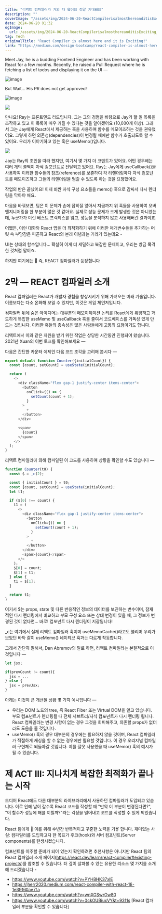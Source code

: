 ```yaml
---
title: "리액트 컴파일러가 거의 다 왔어요 정말 기대돼요"
description: ""
coverImage: "/assets/img/2024-06-20-ReactCompilerisalmosthereanditisExciting_0.png"
date: 2024-06-20 01:32
ogImage: 
  url: /assets/img/2024-06-20-ReactCompilerisalmosthereanditisExciting_0.png
tag: Tech
originalTitle: "React Compiler is almost here and it is Exciting!"
link: "https://medium.com/design-bootcamp/react-compiler-is-almost-here-and-it-is-exciting-758ec51d45af"
---
```



Meet Jay, he is a budding Frontend Engineer and has been working with React for a few months. Recently, he raised a Pull Request where he is fetching a list of todos and displaying it on the UI —

![image](/assets/img/2024-06-20-ReactCompilerisalmosthereanditisExciting_0.png)

But Wait… His PR does not get approved!

![image](/assets/img/2024-06-20-ReactCompilerisalmosthereanditisExciting_1.png)

<div class="content-ad"></div>

<img src="/assets/img/2024-06-20-ReactCompilerisalmosthereanditisExciting_2.png" />

만나요! Ray는 프론트엔드 리드입니다. 그는 그의 경험을 바탕으로 Jay가 할 일 목록을 조작하고 있고 이 목록이 매우 커질 수 있다는 것을 알아챘어요 (10,000개 이상). 그래서 그는 Jay에게 React에서 제공하는 훅을 사용하여 함수를 메모이즈하는 것을 권유했어요. 그렇게 하면 의존성(dependencies)이 변경될 때에만 함수가 호출되도록 할 수 있어요. 우리가 이야기하고 있는 훅은 useMemo()입니다.

<img src="/assets/img/2024-06-20-ReactCompilerisalmosthereanditisExciting_3.png" />

Jay는 Ray의 조언을 따라 했지만, 여기서 몇 가지 더 코멘트가 있어요. 어떤 경우에는 여러 개의 콜백이 자식 컴포넌트로 전달되고 있어요. Ray는 Jay에게 useCallback()을 사용하여 이러한 함수들의 참조(reference)를 보존하여 각 리렌더링마다 자식 컴포넌트를 메모이즈하고 그들의 리렌더링을 멈출 수 있도록 하는 것을 요청했어요.

<div class="content-ad"></div>

작업의 반은 끝났어요! 이제 비싼 자식 구성 요소들을 memo() 훅으로 감싸서 다시 렌더링을 막아야 해요.

마음을 바꿔보면, 팀은 이 문제가 손에 잡히질 않아서 지금까지 위 훅들을 사용하여 오버엔지니어링을 한 부분이 많은 것 같아요. 실제로 성능 문제가 크게 발생한 것은 아니었는데, 누군가가 이런 베스트 프랙티스를 읽고, 성능을 분석하지 않고 사용해버린 결과이죠.

어쨌든, 이런 대화와 React 앱을 더 최적화하기 위해 이러한 매개변수들을 추가하는 머릿 속 부담감은 피곤하고 React의 본래 이념과는 거리가 있는데요 -

UI는 상태의 함수입니다... 확실히 이게 더 세밀하고 복잡한 문제이고, 우리는 방금 목격한 것처럼 말이죠.

<div class="content-ad"></div>

하지만 여기에는 🚀 즉, REACT 컴파일러가 등장합니다

# 2막 — REACT 컴파일러 소개

React 컴파일러는 React가 개발자 경험을 향상시키기 위해 가져오는 미래 기술입니다. 이름보다는 다소 온화해 보일 수 있지만, 이것은 게임 체인저입니다.

컴파일러 뒤에 숨은 아이디어는 대부분의 메모이제이션 논리를 React에게 위임하고 과도하게 복잡한 useMemo 및 useCallback 훅을 줄여서 코드베이스를 가독성 있게 만드는 것입니다. 이러한 훅들의 종속성은 많은 사람들에게 고통의 요점이기도 합니다.

<div class="content-ad"></div>

리액트에서 이와 같은 지원을 받기 위한 작업은 상당한 시간동안 진행되어 왔습니다. 2021년 Xuan의 이번 토크를 확인해보세요 —

다음은 간단한 카운터 예제인 다음 코드 조각을 고려해 봅시다 —

```js
export default function Counter({initialCount}) {
  const [count, setCount] = useState(initialCount);

  return (
    <>
      <div className="flex gap-1 justify-center items-center">
        <button
          onClick={() => {
            setCount(count + 1);
          }
        >
          +
        </button>
      </div>

      <span>
        {count}
      </span>
    </>
  );
}
```

리액트 컴파일러에 의해 컴파일된 이 코드를 사용하여 상황을 확인할 수도 있습니다 —

<div class="content-ad"></div>

```js
function Counter(t0) {
  const $ = _c(2);

  const { initialCount } = t0;
  const [count, setCount] = useState(initialCount);
  let t1;

  if ($[0] !== count) {
    t1 = (
      <>
        <div className="flex gap-1 justify-center items-center">
          <button
            onClick={() => {
              setCount(count + 1);
            }
          >
            +
          </button>
        </div>
        <span>{count}</span>
      </>
    );
    $[0] = count;
    $[1] = t1;
  } else {
    t1 = $[1];
  }

  return t1;
}
```

여기서 $는 props, state 및 다른 반응적인 정보의 데이터를 보관하는 변수이며, 잠재적인 다시 렌더링에서 비교하고 부모 구성 요소 또는 상태 변경이 있을 때, 그 정보가 변경된 것이 없다면... 바로! 컴포넌트 다시 렌더링이 저장됩니다!

_c는 여기에서 실제 리액트 컴파일러 훅이며 useMemoCache()라고도 불리며 우리가 보았던 바와 같이 useMemo() 네이티브 훅과는 다르게 작동합니다.

그래서 간단히 말해서, Dan Abramov의 말로 하면, 리액트 컴파일러는 본질적으로 이것입니다 —


<div class="content-ad"></div>

```js
let jsx;

if(prevCount != count){
  jsx = ...
} else {
  jsx = prevJsx;
}
```

아래는 이것이 큰 개선될 상황 몇 가지 예시입니다 —

- 우리는 DOM 노드의 tree, 즉 React Fiber 또는 Virtual DOM을 알고 있습니다. 부모 컴포넌트가 렌더링될 때 전체 서브트리/자식 컴포넌트가 다시 렌더링 됩니다. React 컴파일러는 변경 사항이 없는 경우 그것을 회피해주고, 의존할 props가 없더라도 도움을 줄 것입니다.
- useMemo() 훅의 경우 대부분의 경우에는 필요하지 않을 것이며, React 컴파일러가 적절하게 캐싱을 할 수 없는 경우에만 필요할 것입니다. 이 경우 오리지널 컴파일러 구현체로 되돌아갈 것입니다. 이를 잘못 사용했을 때 useMemo() 훅의 예시가 될 수 있습니다.

# 제 ACT III: 지나치게 복잡한 최적화가 끝나는 시작


<div class="content-ad"></div>

드디어 React에도 다른 대부분의 라이브러리에서 사용하던 컴파일러가 도입되고 있습니다. 이로 인해 날이 갈수록 React 코드를 작성할 때 "만약 이 부분이 변경된다면?", "이 함수가 성능에 해를 끼칠까?"라는 걱정을 덜어내고 코드를 작성할 수 있게 되었습니다.

React 팀에게 👏 이를 위해 수년간 반복적이고 꾸준한 노력을 기욯 합니다. 재미있는 사실: 컴파일러를 도입하고자 한 목표가 후크(hook)와 서버 컴포넌트(Server components)를 탄생시켰습니다.

컴포넌트를 이주할 준비가 되어 있는지 확인하려면 추천사항은 아니지만 React 팀의 React 컴파일러 소개 페이지(https://react.dev/learn/react-compiler#existing-projects)를 참조할 수 있습니다. 더 깊이 살펴볼 수 있는 유용한 리소스 몇 가지를 소개해 드리겠습니다 -
- https://www.youtube.com/watch?v=PYHBHK37xlE
- https://jherr2020.medium.com/react-compiler-with-react-18-1e39f60ae71a
- https://www.youtube.com/watch?v=wnXGSwrOw80
- https://www.youtube.com/watch?v=0ckOUBiuxVY&t=9311s [React 컴파일러 부분을 확인할 수 있습니다]